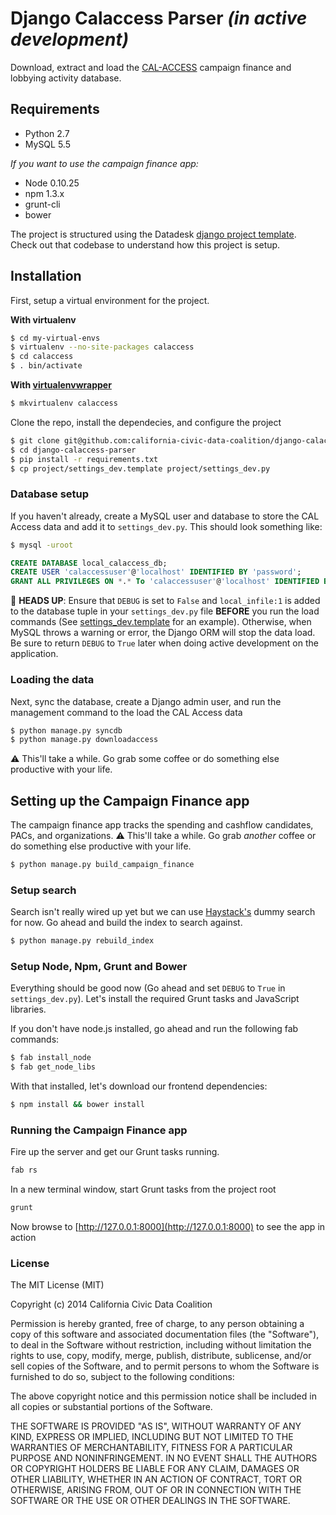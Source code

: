 # Django Calaccess Parser *(in active development)*

Download, extract and load the [CAL-ACCESS](http://www.sos.ca.gov/prd/cal-access/) campaign finance and lobbying activity database.

## Requirements
- Python 2.7
- MySQL 5.5

*If you want to use the campaign finance app:*
- Node 0.10.25
- npm 1.3.x
- grunt-cli
- bower

The project is structured using the Datadesk [django project template](https://github.com/datadesk/django-project-template). Check out that codebase to understand how this project is setup.

## Installation
First, setup a virtual environment for the project.

__With virtualenv__
```bash
$ cd my-virtual-envs
$ virtualenv --no-site-packages calaccess
$ cd calaccess
$ . bin/activate
```

__With [virtualenvwrapper](http://virtualenvwrapper.readthedocs.org/en/latest/)__
```bash
$ mkvirtualenv calaccess
```

Clone the repo, install the dependecies, and configure the project 
```bash
$ git clone git@github.com:california-civic-data-coalition/django-calaccess-parser.git
$ cd django-calaccess-parser
$ pip install -r requirements.txt
$ cp project/settings_dev.template project/settings_dev.py
```
### Database setup
If you haven't already, create a MySQL user and database to store the CAL Access data and add it to `settings_dev.py`. This should look something like:
```bash
$ mysql -uroot
```
```sql
CREATE DATABASE local_calaccess_db;
CREATE USER 'calaccessuser'@'localhost' IDENTIFIED BY 'password';
GRANT ALL PRIVILEGES ON *.* To 'calaccessuser'@'localhost' IDENTIFIED BY 'password';

```

:rotating_light: __HEADS UP__: Ensure that `DEBUG` is set to `False` and `local_infile:1` is added to the database tuple in your `settings_dev.py` file __BEFORE__ you run the load commands (See [settings_dev.template](https://github.com/california-civic-data-coalition/django-calaccess-parser/blob/master/project/settings_dev.template) for an example). Otherwise, when MySQL throws a warning or error, the Django ORM will stop the data load. Be sure to return `DEBUG` to `True` later when doing active development on the application.

### Loading the data

Next, sync the database, create a Django admin user, and run the management command to the load the CAL Access data 
```bash
$ python manage.py syncdb
$ python manage.py downloadaccess
```

:warning: This'll take a while. Go grab some coffee or do something else productive with your life.

## Setting up the Campaign Finance app

The campaign finance app tracks the spending and cashflow candidates, PACs, and organizations.
:warning: This'll take a while. Go grab *another* coffee or do something else productive with your life.
```bash
$ python manage.py build_campaign_finance
```


### Setup search
Search isn't really wired up yet but we can use [Haystack's](http://django-haystack.readthedocs.org/en/latest/toc.html) dummy search for now. Go ahead and build the index to search against.
```bash
$ python manage.py rebuild_index
```

### Setup Node, Npm, Grunt and Bower 
Everything should be good now (Go ahead and set `DEBUG` to `True` in `settings_dev.py`). Let's install the required Grunt tasks and JavaScript libraries. 

If you don't have node.js installed, go ahead and run the following fab commands:
```bash
$ fab install_node
$ fab get_node_libs
```

With that installed, let's download our frontend dependencies:
```bash
$ npm install && bower install
```

### Running the Campaign Finance app

Fire up the server and get our Grunt tasks running.
```bash 
fab rs
```

In a new terminal window, start Grunt tasks from the project root
```bash
grunt
```
Now browse to [http://127.0.0.1:8000](http://127.0.0.1:8000) to see the app in action

### License
The MIT License (MIT)

Copyright (c) 2014 California Civic Data Coalition

Permission is hereby granted, free of charge, to any person obtaining a copy
of this software and associated documentation files (the "Software"), to deal
in the Software without restriction, including without limitation the rights
to use, copy, modify, merge, publish, distribute, sublicense, and/or sell
copies of the Software, and to permit persons to whom the Software is
furnished to do so, subject to the following conditions:

The above copyright notice and this permission notice shall be included in all
copies or substantial portions of the Software.

THE SOFTWARE IS PROVIDED "AS IS", WITHOUT WARRANTY OF ANY KIND, EXPRESS OR
IMPLIED, INCLUDING BUT NOT LIMITED TO THE WARRANTIES OF MERCHANTABILITY,
FITNESS FOR A PARTICULAR PURPOSE AND NONINFRINGEMENT. IN NO EVENT SHALL THE
AUTHORS OR COPYRIGHT HOLDERS BE LIABLE FOR ANY CLAIM, DAMAGES OR OTHER
LIABILITY, WHETHER IN AN ACTION OF CONTRACT, TORT OR OTHERWISE, ARISING FROM,
OUT OF OR IN CONNECTION WITH THE SOFTWARE OR THE USE OR OTHER DEALINGS IN THE
SOFTWARE.
